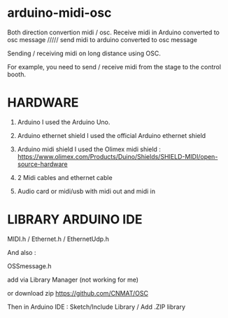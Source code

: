 # arduino-midi-osc
Both direction convertion midi / osc. 
Receive midi in Arduino converted to osc message ///// send midi to arduino converted to osc message

Sending / receiving midi on long distance using OSC.

For example, you need to send / receive midi from the stage to the control booth.


# HARDWARE

1. Arduino
I used the Arduino Uno.

2. Arduino ethernet shield
I used the official Arduino ethernet shield

3. Arduino midi shield
I used the Olimex midi shield : https://www.olimex.com/Products/Duino/Shields/SHIELD-MIDI/open-source-hardware

4. 2 Midi cables and ethernet cable

5. Audio card or midi/usb with midi out and midi in


# LIBRARY ARDUINO IDE

MIDI.h / Ethernet.h / EthernetUdp.h


And also :

OSSmessage.h

add via Library Manager (not working for me)

or download zip https://github.com/CNMAT/OSC

Then in Arduino IDE : Sketch/Include Library / Add .ZIP library





